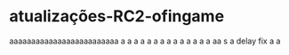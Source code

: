 # atualizações-RC2-ofingame
aaaaaaaaaaaaaaaaaaaaaaaaa
a
a
a
a
a
a
a
a
a
a
a
a
a
a
aa
s
a
delay fix
a
a
